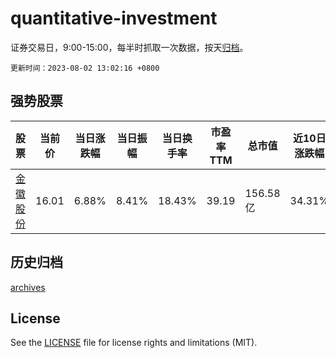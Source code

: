 # quantitative-investment

证券交易日，9:00-15:00，每半时抓取一次数据，按天[归档](archives)。

`更新时间：2023-08-02 13:02:16 +0800`

## 强势股票

|股票|当前价|当日涨跌幅|当日振幅|当日换手率|市盈率TTM|总市值|近10日涨跌幅|
|----|----|----|----|----|----|----|----|
|[金徽股份](https://xueqiu.com/S/SH603132)|16.01|6.88%|8.41%|18.43%|39.19|156.58亿|34.31%|

## 历史归档

[archives](archives)

## License

See the [LICENSE](LICENSE) file for license rights and limitations (MIT).